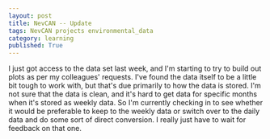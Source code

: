 ```yaml
---
layout: post
title: NevCAN -- Update
tags: NevCAN projects environmental_data
category: learning
published: True
---
```


I just got access to the data set last week, and I'm starting to try to build out plots as per my colleagues' requests. I've found the data itself to be a little bit tough to work with, but that's due primarily to how the data is stored. I'm not sure that the data is clean, and it's hard to get data for specific months when it's stored as weekly data. So I'm currently checking in to see whether it would be preferable to keep to the weekly data or switch over to the daily data and do some sort of direct conversion. I really just have to wait for feedback on that one.
